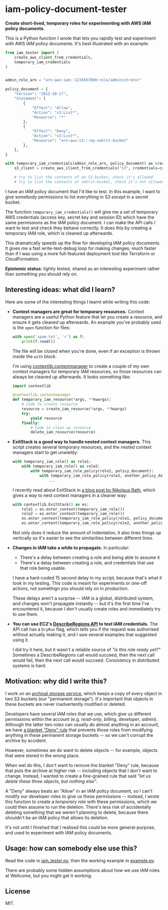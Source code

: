 # iam-policy-document-tester

**Create short-lived, temporary roles for experimenting with AWS IAM policy documents.**

This is a Python function I wrote that lets you rapidly test and experiment with AWS IAM policy documents.
It's best illustrated with an example:

```python
from iam_tester import (
    create_aws_client_from_credentials,
    temporary_iam_credentials
)


admin_role_arn = "arn:aws:iam::1234567890:role/administrator"

policy_document = {
    "Version": "2012-10-17",
    "Statement": [
        {
            "Effect": "Allow",
            "Action": "s3:List*",
            "Resource": "*"
        },
        {
            "Effect": "Deny",
            "Action": "s3:List*",
            "Resource": "arn:aws:s3:::my-sekrit-bucket"
        },
    ],
}

with temporary_iam_credentials(admin_role_arn, policy_document) as credentials:
    s3_client = create_aws_client_from_credentials("s3", credentials=credentials)

    # try to list the contents of an S3 bucket, check it's allowed
    # try to list the contents of sekrit-bucket, check it's not allowed
```

I have an IAM policy document that I'd like to test.
In this example, I want to give somebody permissions to list everything in S3 *except* in a secret bucket.

The function `temporary_iam_credentials()` will give me a set of temporary AWS credentials (access key, secret key and session ID) which have the same permissions as the IAM policy document.
I can make the API calls I want to test and check they behave correctly.
It does this by creating a temporary IAM role, which is cleaned up afterwards.

This dramatically speeds up the flow for developing IAM policy documents.
It gives me a fast write-test-debug loop for making changes; much faster than if I was using a more full-featured deployment tool like Terraform or CloudFormation.

**Epistemic status:** lightly tested, shared as an interesting experiment rather than something you should rely on.



## Interesting ideas: what did I learn?

Here are some of the interesting things I learnt while writing this code:

*   **Context managers are great for temporary resources.**
    Context managers are a useful Python feature that let you create a resource, and ensure it gets cleaned up afterwards.
    An example you've probably used is the `open` function for files:

    ```python
    with open('spam.txt', 'r') as f:
        print(f.read())
    ```

    The file will be closed when you're done, even if an exception is thrown inside the `with` block.

    I'm using [contextlib.contextmanager](https://docs.python.org/3/library/contextlib.html#contextlib.contextmanager) to create a couple of my own context managers for temporary IAM resources, so those resources can always be cleaned up afterwards.
    It looks something like:

    ```python
    import contextlib

    @contextlib.contextmanager
    def temporary_iam_resource(*args, **kwargs):
        # Code to create resource
        resource = create_iam_resource(*args, **kwargs)
        try:
            yield resource
        finally:
            # Code to clean up resource
            delete_iam_resource(resource)
    ```

*   **ExitStack is a good way to handle nested context managers.**
    This script creates several temporary resources, and the nested context managers start to get unwieldy:

    ```python
    with temporary_iam_role() as role1:
        with temporary_iam_role() as role2:
            with temporary_iam_role_policy(role1, policy_document):
                with temporary_iam_role_policy(role2, another_policy_document):
                    ...
    ```

    I recently read about ExitStack in [a blog post by Nikolaus Rath](https://www.rath.org/on-the-beauty-of-pythons-exitstack.html), which gives a way to nest context managers in a cleaner way:

    ```python
    with contextlib.ExitStack() as es:
        role1 = es.enter_context(temporary_iam_role())
        role2 = es.enter_context(temporary_iam_role())
        es.enter_context(temporary_iam_role_policy(role1, policy_document))
        es.enter_context(temporary_iam_role_policy(role2, another_policy_document))
    ```

    Not only does it reduce the amount of indentation, it also lines things up vertically so it's easier to see the similarities between different lines.

*   **Changes in IAM take a while to propagate.**
    In particular:
    
    *    There's a delay between creating a role and being able to assume it
    *    There's a delay between creating a role, and credentials that use that role being usable.
    
    I have a hard-coded 15 second delay in my script, because that's what it took in my testing.
    This code is meant for experiments or one-off actions, not somethign you should rely on in production.

    These delays aren't a surprise -- IAM is a global, distributed system, and changes won't propagate instantly -- but it's the first time I've encountered it, because I don't usually create roles and immediately try to use them.

*   **You can use EC2's [DescribeRegions API](https://docs.aws.amazon.com/AWSEC2/latest/APIReference/API_DescribeRegions.html) to test IAM credentials.**
    The API call has a `DryRun` flag, which tells you if the request was authorised without actually making it, and I saw several examples that suggested using it.

    I did try it here, but it wasn't a reliable source of *"is this role ready yet?"*
    Sometimes a DescribeRegions call would succeed, then the next call would fail, then the next call would succeed.
    Consistency in distributed systems is hard.



## Motivation: why did I write this?

I work on an [archival storage service](https://stacks.wellcomecollection.org/building-wellcome-collections-new-archival-storage-service-3f68ff21927e), which keeps a copy of every object in two S3 buckets (our "permanent storage").
It's important that objects in these buckets are never inadvertently modified or deleted.

Developers have several IAM roles that we use, which give us different permissions within the account (e.g. *read-only*, *billing*, *developer*, *admin*).
Although the latter two roles can usually do almost anything in an account, we have [a blanket "Deny" rule](https://github.com/wellcomecollection/storage-service/blob/95e56ae99498e7f6f8d4a3cb430ba4c318d6f645/terraform/critical_prod/delete_protection.tf#L51-L76) that prevents those roles from modifying anything in these permanent storage buckets -- so we can't corrupt the archive by accident.

However, sometimes we do want to delete objects -- for example, objects that were stored in the wrong place.

When weI do this, I don't want to remove the blanket "Deny" rule, because that puts the archive at higher risk -- including objects that I don't want to change.
Instead, I wanted to create a fine-grained rule that said *"let us delete these three objects, but nothing else"*.

A "Deny" always beats an "Allow" in an IAM policy document, so I can't modify our developer roles to give us these permissions -- instead, I wrote this function to create a *temporary* role with these permissions, which we could then assume to run the deletion.
There's less risk of accidentally deleting something that we weren't planning to delete, because there shouldn't be an IAM policy that allows its deletion.

It's not until I finished that I realised this could be more general-purpose, and used to experiment with IAM policy documents.



## Usage: how can somebody else use this?

Read the code in [iam_tester.py](iam_tester.py), then the working example in [example.py](example.py).

There are probably some hidden assumptions about how we use IAM roles at Wellcome, but you might get it working.



## License

MIT.
